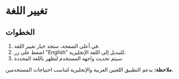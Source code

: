 # تغيير اللغة

## الخطوات

1. في أعلى الصفحة، ستجد خيار تغيير اللغة.
2. اضغط على زر "English" للتبديل إلى اللغة الإنجليزية.
3. سيتم تحديث واجهة المستخدم لتظهر باللغة المحددة.

**ملاحظة:** يدعم التطبيق اللغتين العربية والإنجليزية لتناسب احتياجات المستخدمين.